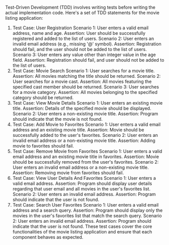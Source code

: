 Test-Driven Development (TDD) involves writing tests before writing the actual implementation code. Here's a set of TDD statements for the movie listing application:

1. Test Case: User Registration
    Scenario 1: User enters a valid email address, name and age.
        Assertion: User should be successfully registered and added to the list of users.
    Scenario 2: User enters an invalid email address (e.g., missing '@' symbol).
        Assertion: Registration should fail, and the user should not be added to the list of users.
    Scenario 3: User enters any value other than integer value in the age field.
        Assertion: Registration should fail, and user should not be added to the list of users.
2. Test Case: Movie Search
    Scenario 1: User searches for a movie title.
        Assertion: All movies matching the title should be returned.
    Scenario 2: User searches for a movie cast.
        Assertion: All movies featuring the specified cast member should be returned.
    Scenario 3: User searches for a movie category.
        Assertion: All movies belonging to the specified category should be returned.
3. Test Case: View Movie Details
    Scenario 1: User enters an existing movie title.
        Assertion: Details of the specified movie should be displayed.
    Scenario 2: User enters a non-existing movie title.
        Assertion: Program should indicate that the movie is not found.
4. Test Case: Add Movie to Favorites
    Scenario 1: User enters a valid email address and an existing movie title.
        Assertion: Movie should be successfully added to the user's favorites.
    Scenario 2: User enters an invalid email address or a non-existing movie title.
        Assertion: Adding movie to favorites should fail.
5. Test Case: Remove Movie from Favorites
    Scenario 1: User enters a valid email address and an existing movie title in favorites.
        Assertion: Movie should be successfully removed from the user's favorites.
    Scenario 2: User enters an invalid email address or a non-existing movie title.
        Assertion: Removing movie from favorites should fail.
6. Test Case: View User Details And Favorites
    Scenario 1: User enters a valid email address.
        Assertion: Program should display user details regarding that user email and all movies in the user's favorites list.
    Scenario 2: User enters an invalid email address.
        Assertion: Program should indicate that the user is not found.
7. Test Case: Search User Favorites
    Scenario 1: User enters a valid email address and a search query.
        Assertion: Program should display only the movies in the user's favorites list that match the search query.
    Scenario 2: User enters an invalid email address.
        Assertion: Program should indicate that the user is not found.
These test cases cover the core functionalities of the movie listing application and ensure that each component behaves as expected.
